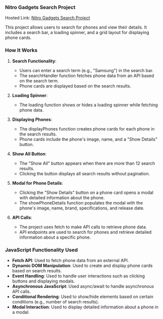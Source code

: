 ### Nitro Gadgets Search Project

Hosted Link: [Nitro Gadgets Search Project](https://nsb199.github.io/phones-search/)

This project allows users to search for phones and view their details. It includes a search bar, a loading spinner, and a grid layout for displaying phone cards.

### How It Works

1. **Search Functionality**: 
   - Users can enter a search term (e.g., "Samsung") in the search bar.
   - The searchHandler function fetches phone data from an API based on the search term.
   - Phone cards are displayed based on the search results.

2. **Loading Spinner**:
   - The loading function shows or hides a loading spinner while fetching phone data.

3. **Displaying Phones**:
   - The displayPhones function creates phone cards for each phone in the search results.
   - Phone cards include the phone's image, name, and a "Show Details" button.

4. **Show All Button**:
   - The "Show All" button appears when there are more than 12 search results.
   - Clicking the button displays all search results without pagination.

5. **Modal for Phone Details**:
   - Clicking the "Show Details" button on a phone card opens a modal with detailed information about the phone.
   - The showPhoneDetails function populates the modal with the phone's image, name, brand, specifications, and release date.

6. **API Calls**:
   - The project uses fetch to make API calls to retrieve phone data.
   - API endpoints are used to search for phones and retrieve detailed information about a specific phone.

### JavaScript Functionality Used

- **Fetch API**: Used to fetch phone data from an external API.
- **Dynamic DOM Manipulation**: Used to create and display phone cards based on search results.
- **Event Handling**: Used to handle user interactions such as clicking buttons and displaying modals.
- **Asynchronous JavaScript**: Used async/await to handle asynchronous API calls.
- **Conditional Rendering**: Used to show/hide elements based on certain conditions (e.g., number of search results).
- **Modal Interaction**: Used to display detailed information about a phone in a modal.

